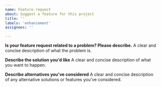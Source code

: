 ```yaml
---
name: Feature request
about: Suggest a feature for this project
title: ''
labels: 'enhancement'
assignees: ''

---
```


 **Is your feature request related to a problem? Please describe.**
A clear and concise description of what the problem is.

 **Describe the solution you'd like**
A clear and concise description of what you want to happen.

 **Describe alternatives you've considered**
A clear and concise description of any alternative solutions or features you've considered.